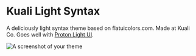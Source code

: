 # Kuali Light Syntax

A deliciously light syntax theme based on flatuicolors.com.
Made at Kuali Co.
Goes well with [Proton Light UI](https://atom.io/themes/proton-light).

![A screenshot of your theme]()
